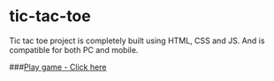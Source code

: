 # tic-tac-toe
Tic tac toe project is completely built using HTML, CSS and JS. And is compatible for both PC and mobile.

###[Play game - Click here](https://theroughcoder.github.io/tic-tac-toe/)
